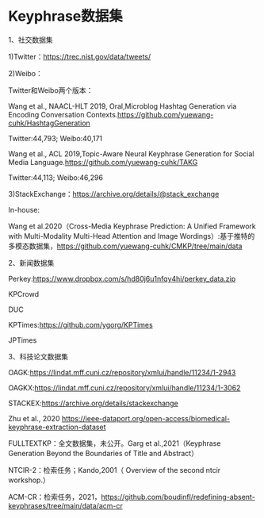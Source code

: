 # Keyphrase数据集

1、社交数据集

1)Twitter：https://trec.nist.gov/data/tweets/

2)Weibo：

Twitter和Weibo两个版本：

Wang et al., NAACL-HLT 2019, Oral,Microblog Hashtag Generation via Encoding Conversation Contexts.https://github.com/yuewang-cuhk/HashtagGeneration

Twitter:44,793;
Weibo:40,171

Wang et al., ACL 2019,Topic-Aware Neural Keyphrase Generation for Social Media Language.https://github.com/yuewang-cuhk/TAKG

Twitter:44,113;
Weibo:46,296


3)StackExchange：https://archive.org/details/@stack_exchange



In-house:

Wang et al.2020（Cross-Media Keyphrase Prediction: A Unified Framework with Multi-Modality Multi-Head Attention and Image Wordings）:基于推特的多模态数据集，https://github.com/yuewang-cuhk/CMKP/tree/main/data

2、新闻数据集

Perkey:https://www.dropbox.com/s/hd80j6u1nfqy4hi/perkey_data.zip

KPCrowd

DUC

KPTimes:https://github.com/ygorg/KPTimes

JPTimes


3、科技论文数据集

OAGK:https://lindat.mff.cuni.cz/repository/xmlui/handle/11234/1-2943

OAGKX:https://lindat.mff.cuni.cz/repository/xmlui/handle/11234/1-3062

STACKEX:https://archive.org/details/stackexchange

Zhu et al., 2020 https://ieee-dataport.org/open-access/biomedical-keyphrase-extraction-dataset


FULLTEXTKP：全文数据集，未公开。Garg et al.,2021（Keyphrase Generation Beyond the Boundaries of Title and Abstract）

NTCIR-2：检索任务；Kando,2001（ Overview of the second ntcir workshop.）

ACM-CR：检索任务，2021，https://github.com/boudinfl/redefining-absent-keyphrases/tree/main/data/acm-cr
